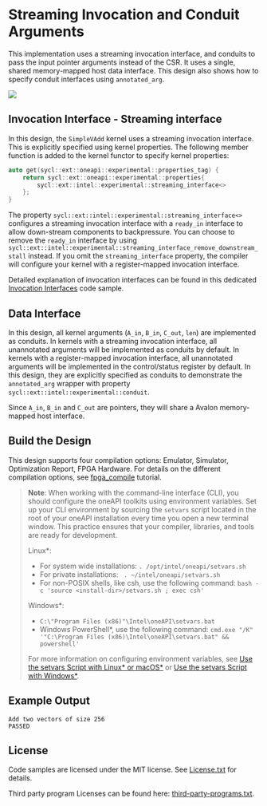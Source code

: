 # Streaming Invocation and Conduit Arguments
This implementation uses a streaming invocation interface, and conduits to pass the input pointer arguments instead of the CSR. It uses a single, shared memory-mapped host data interface.
This design also shows how to specify conduit interfaces using `annotated_arg`.

![](../assets/stream_kernel.svg)

## Invocation Interface - Streaming interface
In this design, the `SimpleVAdd` kernel uses a streaming invocation interface. This is explicitly specified using kernel properties. The following member function is added to the kernel functor to specify kernel properties:
```cpp
auto get(sycl::ext::oneapi::experimental::properties_tag) {
    return sycl::ext::oneapi::experimental::properties{
        sycl::ext::intel::experimental::streaming_interface<>
    };
}
```
The property `sycl::ext::intel::experimental::streaming_interface<>` configures a streaming invocation interface with a `ready_in` interface to allow down-stream components to backpressure. You can choose to remove the `ready_in` interface by using `sycl::ext::intel::experimental::streaming_interface_remove_downstream_stall` instead. If you omit the `streaming_interface` property, the compiler will configure your kernel with a register-mapped invocation interface.

Detailed explanation of invocation interfaces can be found in this dedicated [Invocation Interfaces](https://github.com/oneapi-src/oneAPI-samples/tree/master/DirectProgramming/C%2B%2BSYCL_FPGA/Tutorials/Features/hls_flow_interfaces/invocation_interfaces) code sample.

## Data Interface
In this design, all kernel arguments (`A_in`, `B_in`, `C_out`, `len`) are implemented as conduits. In kernels with a streaming invocation interface, all unannotated arguments will be implemented as conduits by default. In kernels with a register-mapped invocation interface, all unannotated arguments will be implemented in the control/status register by default. In this design, they are explicitly specified as conduits to demonstrate the `annotated_arg` wrapper with property `sycl::ext::intel::experimental::conduit`.

Since `A_in`, `B_in` and `C_out` are pointers, they will share a Avalon memory-mapped host interface.

## Build the Design
This design supports four compilation options: Emulator, Simulator, Optimization Report, FPGA Hardware. For details on the different compilation options, see [fpga_compile](https://github.com/oneapi-src/oneAPI-samples/tree/master/DirectProgramming/C%2B%2BSYCL_FPGA/Tutorials/GettingStarted/fpga_compile) tutorial.

> **Note**: When working with the command-line interface (CLI), you should configure the oneAPI toolkits using environment variables. 
> Set up your CLI environment by sourcing the `setvars` script located in the root of your oneAPI installation every time you open a new terminal window. 
> This practice ensures that your compiler, libraries, and tools are ready for development.
>
> Linux*:
> - For system wide installations: `. /opt/intel/oneapi/setvars.sh`
> - For private installations: ` . ~/intel/oneapi/setvars.sh`
> - For non-POSIX shells, like csh, use the following command: `bash -c 'source <install-dir>/setvars.sh ; exec csh'`
>
> Windows*:
> - `C:\"Program Files (x86)"\Intel\oneAPI\setvars.bat`
> - Windows PowerShell*, use the following command: `cmd.exe "/K" '"C:\Program Files (x86)\Intel\oneAPI\setvars.bat" && powershell'`
>
> For more information on configuring environment variables, see [Use the setvars Script with Linux* or macOS*](https://www.intel.com/content/www/us/en/develop/documentation/oneapi-programming-guide/top/oneapi-development-environment-setup/use-the-setvars-script-with-linux-or-macos.html) or [Use the setvars Script with Windows*](https://www.intel.com/content/www/us/en/develop/documentation/oneapi-programming-guide/top/oneapi-development-environment-setup/use-the-setvars-script-with-windows.html).

## Example Output

```
Add two vectors of size 256
PASSED
```

## License
Code samples are licensed under the MIT license. See
[License.txt](https://github.com/oneapi-src/oneAPI-samples/blob/master/License.txt) for details.

Third party program Licenses can be found here: [third-party-programs.txt](https://github.com/oneapi-src/oneAPI-samples/blob/master/third-party-programs.txt).